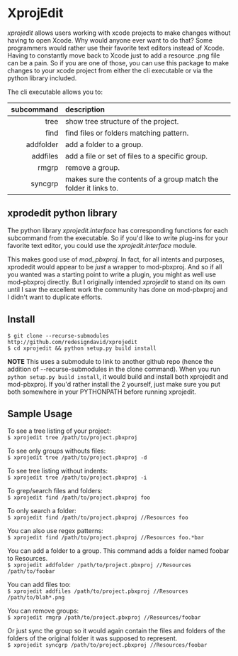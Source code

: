 XprojEdit
=========

*xprojedit* allows users working with xcode projects to make changes without
having to open Xcode.  Why would anyone ever want to do that?  Some programmers
would rather use their favorite text editors instead of Xcode.  Having to
constantly move back to Xcode just to add a resource .png file can be a pain.
So if you are one of those, you can use this package to make changes to your
xcode project from either the cli executable or via the python library
included.

The cli executable allows you to:

subcommand | description
----------:|:------------------------------------------------------------------
tree       | show tree structure of the project.
find       | find files or folders matching pattern.
addfolder  | add a folder to a group.
addfiles   | add a file or set of files to a specific group.
rmgrp      | remove a group.
syncgrp    | makes sure the contents of a group match the folder it links to.

xprodedit python library
------------------------
The python library *xprojedit.interface* has corresponding functions for each
subcommand from the executable.  So if you'd like to write plug-ins for your
favorite text editor, you could use the *xprojedit.interface* module.

This makes good use of *mod_pbxproj*.  In fact, for all intents and purposes,
xprodedit would appear to be *just* a wrapper to mod-pbxproj.  And so if all
you wanted was a starting point to write a plugin, you might as well use
mod-pbxproj directly.  But I originally intended *xprojedit* to stand on its
own until I saw the excellent work the community has done on mod-pbxproj and I
didn't want to duplicate efforts.


Install
-------

`$ git clone --recurse-submodules http://github.com/redesigndavid/xprojedit`  
`$ cd xprojedit && python setup.py build install`

**NOTE**  This uses a submodule to link to another github repo (hence the
addition of --recurse-submodules in the clone command).  When you run `python
setup.py build install`, it would build and install both xprojedit and
mod-pbxproj.  If you'd rather install the 2 yourself, just make sure you put
both somewhere in your PYTHONPATH before running xprojedit.

Sample Usage
------------

To see a tree listing of your project:  
`$ xprojedit tree /path/to/project.pbxproj`

To see only groups withouts files:  
`$ xprojedit tree /path/to/project.pbxproj -d`

To see tree listing without indents:  
`$ xprojedit tree /path/to/project.pbxproj -i`

To grep/search files and folders:  
`$ xprojedit find /path/to/project.pbxproj foo`

To only search a folder:  
`$ xprojedit find /path/to/project.pbxproj //Resources foo`

You can also use regex patterns:  
`$ xprojedit find /path/to/project.pbxproj //Resources foo.*bar`

You can add a folder to a group.  This command adds a folder named foobar to
Resources.  
`$ xprojedit addfolder /path/to/project.pbxproj //Resources /path/to/foobar`

You can add files too:  
`$ xprojedit addfiles /path/to/project.pbxproj //Resources /path/to/blah*.png`

You can remove groups:  
`$ xprojedit rmgrp /path/to/project.pbxproj //Resources/foobar`

Or just sync the group so it would again contain the files and folders of the
folders of the original folder it was supposed to represent.  
`$ xprojedit syncgrp /path/to/project.pbxproj //Resources/foobar`
